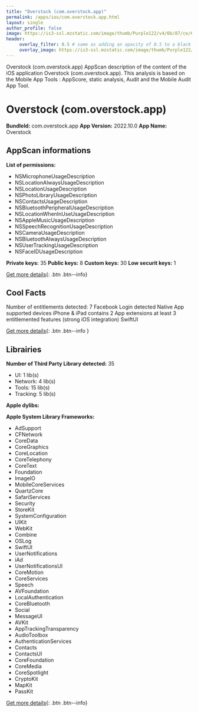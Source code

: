 ```yaml
---
title: "Overstock (com.overstock.app)"
permalink: /apps/ios/com.overstock.app.html
layout: single
author_profile: false
image: https://is3-ssl.mzstatic.com/image/thumb/Purple122/v4/6b/87/ce/6b87ce20-7aeb-d76c-4515-5f81e9813651/AppIcon-1x_U007emarketing-0-0-0-7-0-0-85-220.png/512x512bb.jpg
header: 
     overlay_filter: 0.5 # same as adding an opacity of 0.5 to a black background
     overlay_image: https://is3-ssl.mzstatic.com/image/thumb/Purple122/v4/6b/87/ce/6b87ce20-7aeb-d76c-4515-5f81e9813651/AppIcon-1x_U007emarketing-0-0-0-7-0-0-85-220.png/512x512bb.jpg
---
```

Overstock (com.overstock.app) AppScan description of the content of the iOS application Overstock (com.overstock.app). This analysis is based on the Mobile App Tools : AppScore, static analysis, Audit and the Mobile Audit App Tool.

# Overstock (com.overstock.app)

**BundleId:** com.overstock.app
**App Version:** 2022.10.0
**App Name:** Overstock


## AppScan informations 

**List of permissions:** 
- NSMicrophoneUsageDescription
- NSLocationAlwaysUsageDescription
- NSLocationUsageDescription
- NSPhotoLibraryUsageDescription
- NSContactsUsageDescription
- NSBluetoothPeripheralUsageDescription
- NSLocationWhenInUseUsageDescription
- NSAppleMusicUsageDescription
- NSSpeechRecognitionUsageDescription
- NSCameraUsageDescription
- NSBluetoothAlwaysUsageDescription
- NSUserTrackingUsageDescription
- NSFaceIDUsageDescription
  
  
**Private keys:** 35
**Public keys:** 8
**Custom keys:** 30
**Low securit keys:** 1
  
[Get more details](/pricing.html){: .btn .btn--info}

## Cool Facts

Number of entitlements detected: 7
Facebook Login detected
Native App
supported devices iPhone & iPad
contains 2 App extensions
at least 3 entitlemented features (strong iOS integration)
SwiftUI
  
[Get more details](/pricing.html){: .btn .btn--info }

## Librairies 
**Number of Third Party Library detected:** 35
- UI: 1 lib(s)
- Network: 4 lib(s)
- Tools: 15 lib(s)
- Tracking: 5 lib(s)


**Apple dylibs:**


**Apple System Library Frameworks:**
- AdSupport
- CFNetwork
- CoreData
- CoreGraphics
- CoreLocation
- CoreTelephony
- CoreText
- Foundation
- ImageIO
- MobileCoreServices
- QuartzCore
- SafariServices
- Security
- StoreKit
- SystemConfiguration
- UIKit
- WebKit
- Combine
- OSLog
- SwiftUI
- UserNotifications
- iAd
- UserNotificationsUI
- CoreMotion
- CoreServices
- Speech
- AVFoundation
- LocalAuthentication
- CoreBluetooth
- Social
- MessageUI
- AVKit
- AppTrackingTransparency
- AudioToolbox
- AuthenticationServices
- Contacts
- ContactsUI
- CoreFoundation
- CoreMedia
- CoreSpotlight
- CryptoKit
- MapKit
- PassKit


  
[Get more details](/pricing.html){: .btn .btn--info}

